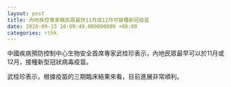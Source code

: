```yaml
---
layout: post
title: 內地疾控專家稱民眾最快11月或12月可接種新冠疫苗
date: 2020-09-15 10:09:49.000000000 +08:00
categories: rthk
---
```


中國疾病預防控制中心生物安全首席專家武桂珍表示，內地民眾最早可以於11月或12月，接種新型冠狀病毒疫苗。

武桂珍表示，根據疫苗的三期臨床結果來看，目前進展非常順利。
